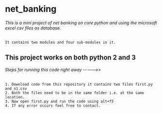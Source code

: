 # net_banking
###### This is a mini project of net banking on  core python and using the microsoft excel csv files as database.
    It contains two modules and four sub-modules in it.


## This project works on both python 2 and 3
  ###### Steps for running this code right away ----->>
    1. Download code from this repository it contains two files first.py and n1.csv
    2. Both the files need to be in the same folder i.e. at the same location.
    3. Now open first.py and run the code using alt+f5
    4. If any error occurs feel free to contact.

